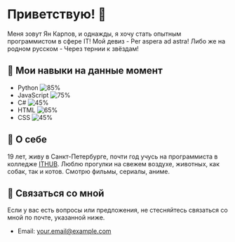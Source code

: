 # Приветствую! 👋

Меня зовут Ян Карпов, и однажды, я хочу стать опытным программистом в сфере IT!
Мой девиз - Per aspera ad astra! Либо же на родном русском - Через тернии к звёздам!

## 🔧 Мои навыки на данные момент
- Python ![85%](https://progress-bar.dev/85/)
- JavaScript ![75%](https://progress-bar.dev/75/)
- С# ![45%](https://progress-bar.dev/45/)
- HTML ![65%](https://progress-bar.dev/65/)
- CSS ![45%](https://progress-bar.dev/45/)

## 🐺 О себе

19 лет, живу в Санкт-Петербурге, почти год учусь на программиста в колледже [ITHUB](https://spb.ithub.ru/).
Люблю прогулки на свежем воздухе, животных, как собак, так и котов.
Смотрю фильмы, сериалы, аниме.

## 💬 Связаться со мной

Если у вас есть вопросы или предложения, не стесняйтесь связаться со мной по почте, указанной ниже.
- Email: [your.email@example.com](KarpovYAA23@spb.ithub.ru)


